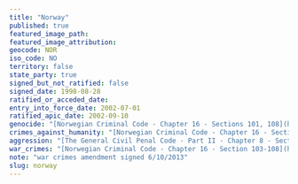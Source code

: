 ```yaml
---
title: "Norway"
published: true
featured_image_path:
featured_image_attribution:
geocode: NOR
iso_code: NO
territory: false
state_party: true
signed_but_not_ratified: false
signed_date: 1998-08-28
ratified_or_acceded_date:
entry_into_force_date: 2002-07-01
ratified_apic_date: 2002-09-10
genocide: "[Norwegian Criminal Code - Chapter 16 - Sections 101, 108](https://iccdb.hrlc.net/data/doc/105/keyword/46/)"
crimes_against_humanity: "[Norwegian Criminal Code - Chapter 16 - Sections 102, 108](https://iccdb.hrlc.net/data/doc/105/keyword/13/)"
aggression: "[The General Civil Penal Code - Part II - Chapter 8 - Sections 84, 86](https://iccdb.hrlc.net/data/doc/354/keyword/1/)"
war_crimes: "[Norwegian Criminal Code - Chapter 16 - Section 103-108](https://iccdb.hrlc.net/data/doc/105/keyword/145/)"
note: "war crimes amendment signed 6/10/2013"
slug: norway
---
```


